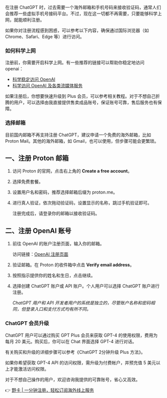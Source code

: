 在注册 ChatGPT 时，过去需要一个海外邮箱和手机号码来接收验证码，通常人们会推荐一些虚拟手机号接码平台。不过，现在这一切都不再需要，只要能够科学上网，就能顺利注册。

如果你对注册流程感到困惑，可以参考以下内容，确保通过国际浏览器（如 Chrome、Safari、Edge 等）进行访问。

### 如何科学上网

注册前，你需要开启科学上网。有一些推荐的链接可以帮助你稳定地访问 openai：
- [科学稳定访问 OpenAI](https://bit.ly/bewildcard)
- [科学访问 OpenAI 及各类流媒体服务](https://bit.ly/bewildcard)

如果注册后，你想要快速升级到 Plus 会员，可以参考相关教程。对于不想自己折腾的用户，可以选择由我直接提供售卖成品账号，保证账号可靠，售后服务也有保障。

### 选择邮箱

目前国内邮箱不再支持注册 ChatGPT，建议申请一个免费的海外邮箱，比如 Proton Mail。其他的海外邮箱，如 Gmail，也可以使用，但步骤可能会更繁琐。

## 一、注册 Proton 邮箱

1. 访问 Proton 的官网，点击右上角的 **Create a free account**。

2. 选择免费套餐。

3. 设置用户名和密码，推荐选择邮箱后缀为 proton.me。

4. 进行真人验证，依次拖动验证码，设置显示的名称，跳过手机验证即可。

   注册完成后，请登录你的邮箱以接收验证码。

## 二、注册 OpenAI 账号

1. 前往 OpenAI 的账户注册页面，输入你的邮箱。
   
   访问链接：[OpenAI 注册页面](https://chat.openai.com/)

2. 验证邮箱。在 Proton 的收件箱中点击 **Verify email address**。

3. 按照指示提供你的姓名和生日，点击继续。

4. 选择创建 ChatGPT 账户或 API 账户。个人用户可以选择 ChatGPT 账户进行注册。

   *ChatGPT 用户和 API 开发者用户的系统是独立的，尽管账户名称和密码相同，但登录入口和支付方式均有所不同。*

### ChatGPT 会员升级

ChatGPT 用户可以通过购买 GPT Plus 会员来获取 GPT-4 的使用权限，费用为每月 20 美元。购买后，你可以在 Chat 界面选择 GPT-4 进行对话。

有关购买和升级的详细步骤可以参考《ChatGPT 2分钟升级 Plus 方法》。

如果你希望获取 GPT-4 API 的访问权限，需升级为付费帐户，并预充值 5 美元以上才能激活访问权限。

对于不想自己操作的用户，欢迎咨询我提供的可靠账号，省心又高效。

👉 [野卡 | 一分钟注册，轻松订阅海外线上服务](https://bit.ly/bewildcard)